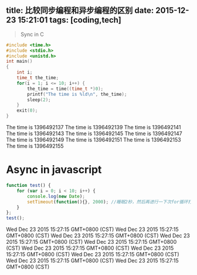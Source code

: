 title: 比较同步编程和异步编程的区别
date: 2015-12-23 15:21:01
tags: [coding,tech]
---

> Sync in C

```C
#include <time.h>
#include <stdio.h>
#include <unistd.h>
int main()
{
    int i;
    time_t the_time;
    for(i = 1; i <= 10; i++) {
        the_time = time((time_t *)0);
        printf("The time is %ld\n", the_time);
        sleep(2);
    }
    exit(0);
}
```
The time is 1396492137
The time is 1396492139
The time is 1396492141
The time is 1396492143
The time is 1396492145
The time is 1396492147
The time is 1396492149
The time is 1396492151
The time is 1396492153
The time is 1396492155


# Async in javascript

```javascript
function test() {
    for (var i = 0; i < 10; i++) {
        console.log(new Date);
        setTimeout(function(){}, 2000); //睡眠2秒，然后再进行一下次for循环打印
    }
};
test();
```
Wed Dec 23 2015 15:27:15 GMT+0800 (CST)
Wed Dec 23 2015 15:27:15 GMT+0800 (CST)
Wed Dec 23 2015 15:27:15 GMT+0800 (CST)
Wed Dec 23 2015 15:27:15 GMT+0800 (CST)
Wed Dec 23 2015 15:27:15 GMT+0800 (CST)
Wed Dec 23 2015 15:27:15 GMT+0800 (CST)
Wed Dec 23 2015 15:27:15 GMT+0800 (CST)
Wed Dec 23 2015 15:27:15 GMT+0800 (CST)
Wed Dec 23 2015 15:27:15 GMT+0800 (CST)
Wed Dec 23 2015 15:27:15 GMT+0800 (CST)

